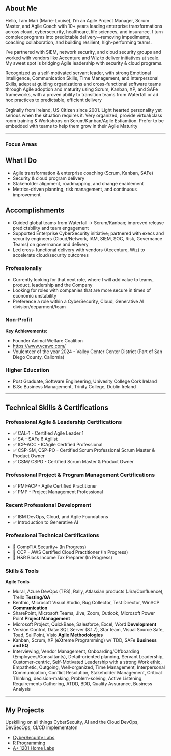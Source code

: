 ##  About Me

Hello, I am Mari (Marie-Louise), I’m an Agile Project Manager, Scrum Master, and Agile Coach with 10+ years leading enterprise transformations across cloud, cybersecurity, healthcare, life sciences, and insurance. I turn complex programs into predictable delivery—removing impediments, coaching collaboration, and building resilient, high-performing teams.

I’ve partnered with SIEM, network security, and cloud security groups and worked with vendors like Accenture and Wiz to deliver initiatives at scale. My sweet spot is bridging Agile leadership with security & cloud programs.

Recognized as a self-motivated servant leader, with strong Emotional Intelligence, Communication Skills, Time Management, and Interpersonal Skills, adept at guiding organizations and cross-functional software teams through Agile adoption and maturity using Scrum, Kanban, XP, and SAFe frameworks, with a proven ability to transition teams from Waterfall or ad hoc practices to predictable, efficient delivery

Orginally from Ireland, US Citizen since 2001. Light hearted personality yet serious when the situation requires it. Very organized, provide virtual/class room training & Workshops on Scrum/Kanban/Agile Estiamtion. Prefer to be embedded with teams to help them grow in their Agile Maturity

---

### Focus Areas

##  What I Do
- Agile transformation & enterprise coaching (Scrum, Kanban, SAFe)
- Security & cloud program delivery 
- Stakeholder alignment, roadmapping, and change enablement
- Metrics-driven planning, risk management, and continuous improvement

## Accomplishments
- Guided global teams from Waterfall → Scrum/Kanban; improved release predictability and team engagement
- Supported Enterprise CyberSecurity initiative; partnered with execs and security engineers (Cloud/Network, IAM, SIEM, SOC, Risk, Governance Teams) on governance and delivery
- Led cross-functional delivery with vendors (Accenture, Wiz) to accelerate cloud/security outcomes

###  Professionally  

- Currently looking for that next role, where I will add value to teams, product, leadership and the Company
- Looking for roles with companies that are more secure in times of economic unstability
- Preference a role within a CyberSecurity, Cloud, Generative AI division/deparment/team
  


###  Non-Profit  
**Key Achievements:**  
-   Founder Animal Welfare Coalition
-   https://www.vcawc.com/
-   Voulenteer of the year 2024 - Valley Center Center District (Part of San Diego County, Caliornia)

###  Higher Education  
- Post Graduate, Software Engineering, Univesity College Cork Ireland
- B.Sc Business Management, Trinity College, Dublin Ireland

---
##  Technical Skills & Certifications

### Professional Agile & Leadership Certifications  
- ✅ CAL-1 - Certified Agile Leader 1
- ✅ SA -	SAFe 6 Agilist
- ✅ ICP-ACC - ICAgile Certified Professional
- ✅ CSP-SM, CSP-PO - Certified Scrum Professional Scrum Master & Product Owner
- ✅ CSM/ CSPO - Certified Scrum Master & Product Owner
### Professional Project & Program Management Certifications
 - ✅ PMI-ACP - Agile Certified Practitioner
 - ✅ PMP - Project Management Professional
### Recent Professional Development
- ✅ IBM DevOps, Cloud, and Agile Foundations
- ✅ Introduction to Generative AI
### Professional Technical Certifications
- 🚧 CompTIA Security+  (In Progress)
- 🚧 CCP - AWS Certified Cloud Practitioner (In Progress)
- 🚧 H&R Block Income Tax Preparer (In Progress)
 
### Skills & Tools 
**Agile Tools** 
- Mural, Azure DevOps (TFS), Rally, Atlassian products (Jira/Confluence), Trello
**Testing/QA**
- Benthic, Microsoft Visual Studio, Bug Collector, Test Director, WinSCP
**Communication**
- SharePoint, Microsoft Teams, Jive, Zoom, Outlook, Microsoft Power Point
**Project Management**
- Microsoft Project, QuickBase, Salesforce, Excel, Word
**Development**
- Version Control, Data: SQL Server (8.1.7), Star team, Visual Source Safe, Toad, SailPoint, Visio
**Agile Methodologies**
- Kanban, Scrum, XP (eXtreme Programming) w/ TDD, SAFe
**Business and EQ**
- Interviewing, Vendor Management, Onboarding/Offboarding (Employees/Consultants), Detail-oriented planning, Servant Leadership, Customer-centric, Self-Motivated Leadership with a strong Work ethic, Empathetic, Outgoing, Well-organized, Time Management, Interpersonal Communication, Conflict Resolution, Stakeholder Management, Critical Thinking, decision-making, Problem-solving, Active Listening, Requirements Gathering, ATDD, BDD, Quality Assurance, Business Analysis


---

##  My Projects

Upskilling on all things CyberSecuity, AI and the Cloud
DevOps, DevSecOps, CI/CD implementaton

- [CyberSecurity Labs](https://github.com/Sudo-Antonio-Castro/CyberSecurity/tree/main)  
- [R Programming](https://github.com/Sudo-Antonio-Castro/R/tree/main)  
- [A+ 1201 Home Labs](https://sudo-antonio-castro.github.io/CompTIA-1201-Home-Labs/)  
